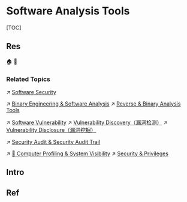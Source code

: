 # Software Analysis Tools

[TOC]



## Res
🏠 
🚧 


### Related Topics
↗ [Software Security](../../🏰%20Cybersecurity%20Basics%20&%20InfoSec/🍦%20Software%20Security/Software%20Security.md)

↗ [Binary Engineering & Software Analysis](../../🏰%20Cybersecurity%20Basics%20&%20InfoSec/🍦%20Software%20Security/🪆%20Binary%20Engineering%20&%20Software%20Analysis/Binary%20Engineering%20&%20Software%20Analysis.md)
↗ [Reverse & Binary Analysis Tools](📌%20Reverse%20&%20Binary%20Analysis%20Tools/Reverse%20&%20Binary%20Analysis%20Tools.md)

↗ [Software Vulnerability](../../🏰%20Cybersecurity%20Basics%20&%20InfoSec/🍦%20Software%20Security/🐒%20Software%20Vulnerability/Software%20Vulnerability.md)
↗ [Vulnerability Discovery（漏洞检测）](../../🏰%20Cybersecurity%20Basics%20&%20InfoSec/🍦%20Software%20Security/🐒%20Software%20Vulnerability/Vulnerability%20Discovery（漏洞检测）/Vulnerability%20Discovery（漏洞检测）.md)
↗ [Vulnerability Disclosure（漏洞挖掘）](../../🏰%20Cybersecurity%20Basics%20&%20InfoSec/🍦%20Software%20Security/🐒%20Software%20Vulnerability/Vulnerability%20Disclosure（漏洞挖掘）/Vulnerability%20Disclosure（漏洞挖掘）.md)

↗ [Security Audit & Security Audit Trail](../../⛈️%20Risk%20Management/🐺%20Risk%20Countermeasures%20&%20Security%20Control/Security%20Audit%20&%20Security%20Audit%20Trail/Security%20Audit%20&%20Security%20Audit%20Trail.md)

↗ [📌 Computer Profiling & System Visibility](../../../../🔑%20CS_Core/🥷🏼%20Operating%20System%20(Engineering)/Linux%20(Derived%20From%20UNIX%20Family)/Free%20Software%20&%20OSS%20(Open%20Source%20Software)/Host%20Management/📌%20Computer%20Profiling%20&%20System%20Visibility.md)
↗ [Security & Privileges](../../../../🔑%20CS_Core/🥷🏼%20Operating%20System%20(Engineering)/Linux%20(Derived%20From%20UNIX%20Family)/Free%20Software%20&%20OSS%20(Open%20Source%20Software)/Security%20&%20Privileges/Security%20&%20Privileges.md)


## Intro



## Ref
